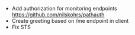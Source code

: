 - Add authorization for monitoring endpoints https://github.com/nilskohrs/pathauth
- Create greeting based on /me endpoint in client
- Fix STS
